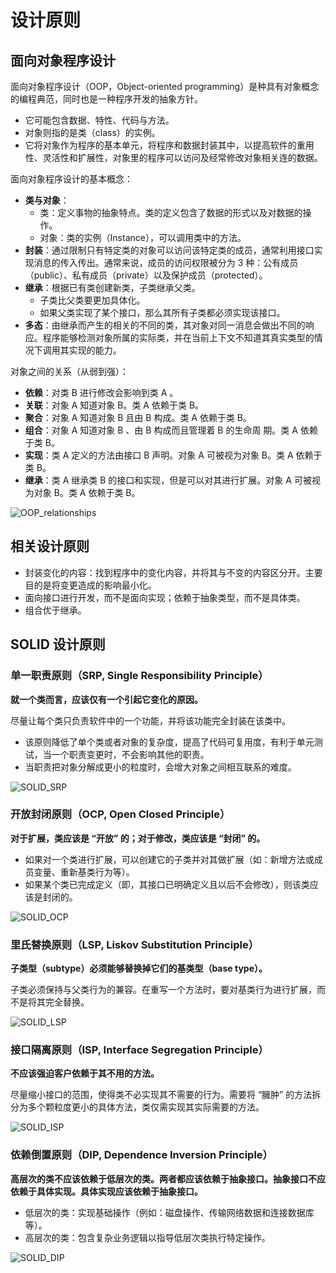 # 设计原则

## 面向对象程序设计

面向对象程序设计（OOP，Object-oriented programming）是种具有对象概念的编程典范，同时也是一种程序开发的抽象方针。

- 它可能包含数据、特性、代码与方法。
- 对象则指的是类（class）的实例。
- 它将对象作为程序的基本单元，将程序和数据封装其中，以提高软件的重用性、灵活性和扩展性，对象里的程序可以访问及经常修改对象相关连的数据。

面向对象程序设计的基本概念：

- **类与对象**：
  - 类：定义事物的抽象特点。类的定义包含了数据的形式以及对数据的操作。
  - 对象：类的实例（Instance），可以调用类中的方法。
- **封装**：通过限制只有特定类的对象可以访问该特定类的成员，通常利用接口实现消息的传入传出。通常来说，成员的访问权限被分为 3 种：公有成员（public）、私有成员（private）以及保护成员（protected）。
- **继承**：根据已有类创建新类，子类继承父类。
  - 子类比父类要更加具体化。
  - 如果父类实现了某个接口，那么其所有子类都必须实现该接口。
- **多态**：由继承而产生的相关的不同的类，其对象对同一消息会做出不同的响应。程序能够检测对象所属的实际类，并在当前上下文不知道其真实类型的情况下调用其实现的能力。

对象之间的关系（从弱到强）：

- **依赖**：对类 B 进行修改会影响到类 A 。
- **关联**：对象 A 知道对象 B。类 A 依赖于类 B。
- **聚合**：对象 A 知道对象 B 且由 B 构成。类 A 依赖于类 B。
- **组合**：对象 A 知道对象 B 、由 B 构成而且管理着 B 的生命周 期。类 A 依赖于类 B。
- **实现**：类 A 定义的方法由接口 B 声明。对象 A 可被视为对象 B。类 A 依赖于类 B。
- **继承**：类 A 继承类 B 的接口和实现，但是可以对其进行扩展。对象 A 可被视为对象 B。类 A 依赖于类 B。

![OOP_relationships](./files/images/OOP_relationships.drawio.png)

## 相关设计原则

- 封装变化的内容：找到程序中的变化内容，并将其与不变的内容区分开。主要目的是将变更造成的影响最小化。
- 面向接口进行开发，而不是面向实现；依赖于抽象类型，而不是具体类。
- 组合优于继承。

## SOLID 设计原则

### 单一职责原则（SRP, Single Responsibility Principle）

**就一个类而言，应该仅有一个引起它变化的原因。**

尽量让每个类只负责软件中的一个功能，并将该功能完全封装在该类中。

- 该原则降低了单个类或者对象的复杂度，提高了代码可复用度，有利于单元测试，当一个职责变更时，不会影响其他的职责。
- 当职责把对象分解成更小的粒度时，会增大对象之间相互联系的难度。

![SOLID_SRP](./files/images/SOLID_SRP.drawio.png)

### 开放封闭原则（OCP, Open Closed Principle）

**对于扩展，类应该是 “开放” 的；对于修改，类应该是 “封闭” 的。**

- 如果对一个类进行扩展，可以创建它的子类并对其做扩展（如：新增方法或成员变量、重新基类行为等）。
- 如果某个类已完成定义（即，其接口已明确定义且以后不会修改），则该类应该是封闭的。

![SOLID_OCP](./files/images/SOLID_OCP.drawio.png)

### 里氏替换原则（LSP, Liskov Substitution Principle）

**子类型（subtype）必须能够替换掉它们的基类型（base type）。**

子类必须保持与父类行为的兼容。在重写一个方法时，要对基类行为进行扩展，而不是将其完全替换。

![SOLID_LSP](./files/images/SOLID_LSP.drawio.png)

### 接口隔离原则（ISP, Interface Segregation Principle）

**不应该强迫客户依赖于其不用的方法。**

尽量缩小接口的范围，使得类不必实现其不需要的行为。需要将 “臃肿” 的方法拆分为多个颗粒度更小的具体方法，类仅需实现其实际需要的方法。

![SOLID_ISP](./files/images/SOLID_ISP.drawio.png)

### 依赖倒置原则（DIP, Dependence Inversion Principle）

**高层次的类不应该依赖于低层次的类。两者都应该依赖于抽象接口。抽象接口不应依赖于具体实现。具体实现应该依赖于抽象接口。**

- 低层次的类：实现基础操作（例如：磁盘操作、传输网络数据和连接数据库等）。
- 高层次的类：包含复杂业务逻辑以指导低层次类执行特定操作。

![SOLID_DIP](./files/images/SOLID_DIP.drawio.png)
